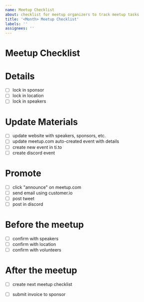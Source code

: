 ```yaml
---
name: Meetup Checklist
about: checklist for meetup organizers to track meetup tasks
title: '<Month> Meetup Checklist'
labels: ''
assignees: ''
---
```

# Meetup Checklist

# Details
- [ ] lock in sponsor
- [ ] lock in location
- [ ] lock in speakers

# Update Materials
- [ ] update website with speakers, sponsors, etc.
- [ ] update meetup.com auto-created event with details
- [ ] create new event in ti.to
- [ ] create discord event

# Promote
- [ ] click "announce" on meetup.com
- [ ] send email using customer.io
- [ ] post tweet
- [ ] post in discord

# Before the meetup
- [ ] confirm with speakers
- [ ] confirm with location
- [ ] confirm with volunteers

# After the meetup
- [ ] create next meetup checklist
- [ ] submit invoice to sponsor


